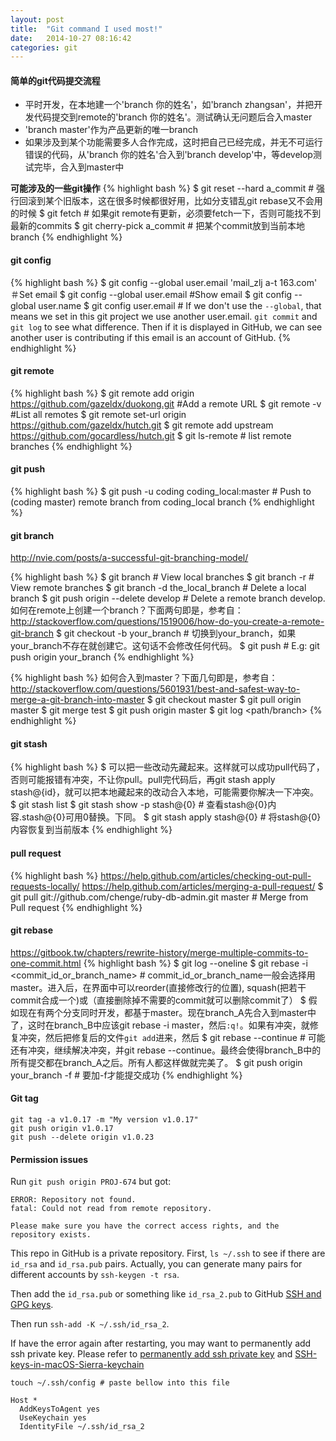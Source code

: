 ```yaml
---
layout: post
title:  "Git command I used most!"
date:   2014-10-27 08:16:42
categories: git
---
```


#### 简单的git代码提交流程
* 平时开发，在本地建一个'branch 你的姓名'，如'branch zhangsan'，并把开发代码提交到remote的'branch 你的姓名'。测试确认无问题后合入master
* 'branch master'作为产品更新的唯一branch
* 如果涉及到某个功能需要多人合作完成，这时把自己已经完成，并无不可运行错误的代码，从'branch 你的姓名'合入到'branch develop'中，等develop测试完毕，合入到master中

**可能涉及的一些git操作**
{% highlight bash %}
$ git reset --hard a_commit # 强行回滚到某个旧版本，这在很多时候都很好用，比如分支错乱git rebase又不会用的时候
$ git fetch # 如果git remote有更新，必须要fetch一下，否则可能找不到最新的commits
$ git cherry-pick a_commit # 把某个commit放到当前本地branch
{% endhighlight %}

#### git config
{% highlight bash %}
$ git config --global user.email 'mail_zlj a-t 163.com' ＃Set email
$ git config --global user.email #Show email
$ git config --global user.name
$ git config user.email # If we don't use the `--global`, that means we set in this git project we use another user.email. `git commit` and `git log` to see what difference. Then if it is displayed in GitHub, we can see another user is contributing if this email is an account of GitHub. 
{% endhighlight %}

#### git remote
{% highlight bash %}
$ git remote add origin https://github.com/gazeldx/duokong.git #Add a remote URL
$ git remote -v #List all remotes
$ git remote set-url origin https://github.com/gazeldx/hutch.git
$ git remote add upstream https://github.com/gocardless/hutch.git
$ git ls-remote # list remote branches
{% endhighlight %}

#### git push
{% highlight bash %}
$ git push -u coding coding_local:master # Push to (coding master) remote branch from coding_local branch
{% endhighlight %}

#### git branch
http://nvie.com/posts/a-successful-git-branching-model/

{% highlight bash %}
$ git branch # View local branches
$ git branch -r # View remote branches
$ git branch -d the_local_branch # Delete a local branch
$ git push origin --delete develop # Delete a remote branch develop.
如何在remote上创建一个branch？下面两句即是，参考自：http://stackoverflow.com/questions/1519006/how-do-you-create-a-remote-git-branch
$ git checkout -b your_branch # 切换到your_branch，如果your_branch不存在就创建它。这句话不会修改任何代码。
$ git push <remote-name> <branch-name> # E.g: git push origin your_branch
{% endhighlight %}

{% highlight bash %}
如何合入到master？下面几句即是，参考自：http://stackoverflow.com/questions/5601931/best-and-safest-way-to-merge-a-git-branch-into-master
$ git checkout master
$ git pull origin master
$ git merge test
$ git push origin master
$ git log <path/branch>
{% endhighlight %}

#### git stash
{% highlight bash %}
$ 可以把一些改动先藏起来。这样就可以成功pull代码了，否则可能报错有冲突，不让你pull。pull完代码后，再git stash apply stash@{id}，就可以把本地藏起来的改动合入本地，可能需要你解决一下冲突。
$ git stash list
$ git stash show -p stash@{0} # 查看stash@{0}内容.stash@{0}可用0替换。下同。
$ git stash apply stash@{0} # 将stash@{0}内容恢复到当前版本
{% endhighlight %}

#### pull request
{% highlight bash %}
https://help.github.com/articles/checking-out-pull-requests-locally/
https://help.github.com/articles/merging-a-pull-request/
$ git pull git://github.com/chenge/ruby-db-admin.git master # Merge from Pull request
{% endhighlight %}

#### git rebase
https://gitbook.tw/chapters/rewrite-history/merge-multiple-commits-to-one-commit.html
{% highlight bash %}
$ git log --oneline
$ git rebase -i <commit_id_or_branch_name> # commit_id_or_branch_name一般会选择用master。进入后，在界面中可以reorder(直接修改行的位置), squash(把若干commit合成一个)或（直接删除掉不需要的commit就可以删除commit了）
$ 假如现在有两个分支同时开发，都基于master。现在branch_A先合入到master中了，这时在branch_B中应该git rebase -i master，然后`:q!`。如果有冲突，就修复冲突，然后把修复后的文件`git add`进来，然后
$ git rebase --continue # 可能还有冲突，继续解决冲突，并git rebase --continue。最终会使得branch_B中的所有提交都在branch_A之后。所有人都这样做就完美了。
$ git push origin your_branch -f # 要加-f才能提交成功
{% endhighlight %}

#### Git tag
```
git tag -a v1.0.17 -m "My version v1.0.17"
git push origin v1.0.17
git push --delete origin v1.0.23
```

#### Permission issues
Run `git push origin PROJ-674` but got:
```
ERROR: Repository not found.
fatal: Could not read from remote repository.

Please make sure you have the correct access rights, and the repository exists.
```

This repo in GitHub is a private repository.
First, `ls ~/.ssh` to see if there are `id_rsa` and `id_rsa.pub` pairs.
Actually, you can generate many pairs for different accounts by `ssh-keygen -t rsa`.

Then add the `id_rsa.pub` or something like `id_rsa_2.pub` to GitHub [SSH and GPG keys](https://github.com/settings/keys).

Then run `ssh-add -K ~/.ssh/id_rsa_2`.

If have the error again after restarting, you may want to permanently add ssh private key. Please refer to 
[permanently add ssh private key](https://apple.stackexchange.com/questions/48502/how-can-i-permanently-add-my-ssh-private-key-to-keychain-so-it-is-automatically) and 
[SSH-keys-in-macOS-Sierra-keychain](https://github.com/jirsbek/SSH-keys-in-macOS-Sierra-keychain)

```shell
touch ~/.ssh/config # paste bellow into this file
```
```
Host *
  AddKeysToAgent yes
  UseKeychain yes
  IdentityFile ~/.ssh/id_rsa_2
```

